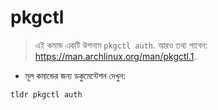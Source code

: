 # pkgctl

> এই কমান্ড একটি উপনাম `pkgctl auth`.
> আরও তথ্য পাবেন: <https://man.archlinux.org/man/pkgctl.1>.

- মূল কমান্ডের জন্য ডকুমেন্টেশন দেখুন:

`tldr pkgctl auth`
